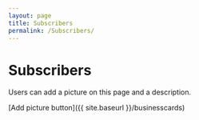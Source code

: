 ```yaml
---
layout: page
title: Subscribers
permalink: /Subscribers/
---
```


# Subscribers

Users can add a picture on this page and a description.

[Add picture button]({{ site.baseurl }}/businesscards)